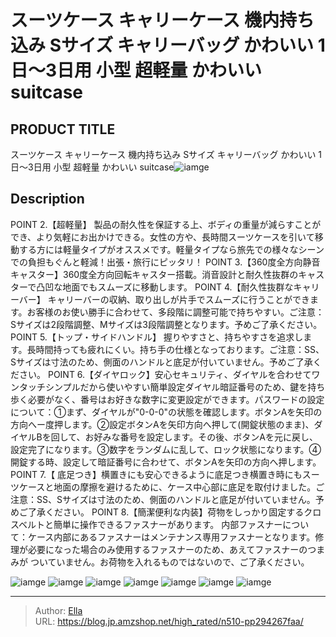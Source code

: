 # スーツケース キャリーケース 機内持ち込み  Sサイズ  キャリーバッグ かわいい  1日〜3日用 小型 超軽量 かわいい suitcase


## PRODUCT TITLE 

スーツケース キャリーケース 機内持ち込み  Sサイズ  キャリーバッグ かわいい  1日〜3日用 小型 超軽量 かわいい suitcase![iamge](https://b2bfiles1.gigab2b.cn/image/wkseller/302/20220822_887bd15860b17419431494329049fcdd.jpg)

## Description

POINT 2.【超軽量】 製品の耐久性を保証する上、ボディの重量が減らすことができ、より気軽にお出かけできる。女性の方や、長時間スーツケースを引いて移動する方には軽量タイプがオススメです。軽量タイプなら旅先での様々なシーンでの負担もぐんと軽減！出張・旅行にピッタリ！
POINT 3.【360度全方向静音キャスター】360度全方向回転キャスター搭載。消音設計と耐久性抜群のキャスターで凸凹な地面でもスムーズに移動します。
POINT 4.【耐久性抜群なキャリーバー】 キャリーバーの収納、取り出しが片手でスムーズに行うことができます。お客様のお使い勝手に合わせて、多段階に調整可能で持ちやすい。ご注意：Sサイズは2段階調整、Mサイズは3段階調整となります。予めご了承ください。
POINT 5.【トップ・サイドハンドル】 握りやすさと、持ちやすさを追求します。長時間持っても疲れにくい。持ち手の仕様となっております。ご注意：SS、Sサイズは寸法のため、側面のハンドルと底足が付いていません。予めご了承ください。
POINT 6.【ダイヤロック】安心セキュリティ、ダイヤルを合わせてワンタッチシンプルだから使いやすい簡単設定ダイヤル暗証番号のため、鍵を持ち歩く必要がなく、番号はお好きな数字に変更設定ができます。パスワードの設定について：①まず、ダイヤルが&#34;0-0-0&#34;の状態を確認します。ボタンAを矢印の方向へー度押します。②設定ボタンAを矢印方向へ押して(開錠状態のまま)、ダイヤルBを回して、お好みな番号を設定します。その後、ボタンAを元に戻し、設定完了になります。③数字をランダムに乱して、ロック状態になります。④開錠する時、設定して暗証番号に合わせて、ボタンAを矢印の方向へ押します。
POINT 7.【 底足つき】横置きにも安心できるように底足つき横置き時にもスーツケースと地面の摩擦を避けるために、ケース中心部に底足を取付けました。ご注意：SS、Sサイズは寸法のため、側面のハンドルと底足が付いていません。予めご了承ください。
POINT 8.【簡潔便利な内装】荷物をしっかり固定するクロスベルトと簡単に操作できるファスナーがあります。
内部ファスナーについて：ケース内部にあるファスナーはメンテナンス専用ファスナーとなります。修理が必要になった場合のみ使用するファスナーのため、あえてファスナーのつまみが ついていません。お荷物を入れるものではないので、ご了承ください。



![iamge](https://b2bfiles1.gigab2b.cn/image/wkseller/302/20230105_fadac958526901f7489b75708b57b553.jpg)
![iamge](https://b2bfiles1.gigab2b.cn/image/wkseller/302/20220822_aea12a5095bd4d0af03027a3c849b814.jpg)
![iamge](https://b2bfiles1.gigab2b.cn/image/wkseller/302/20220822_c5c6a06c72bcacd83c1d5ffd55e80af9.jpg)
![iamge](https://b2bfiles1.gigab2b.cn/image/wkseller/302/20220822_d7a3e184cf16300d8834f4173051b97c.jpg)
![iamge](https://b2bfiles1.gigab2b.cn/image/wkseller/302/20220822_c52a1a9958ff4a35044ebe0285d20ac1.jpg)
![iamge](https://b2bfiles1.gigab2b.cn/image/wkseller/302/20220822_8a301ed3be58ac8d27be20fb47ab0b11.jpg)
![iamge](https://b2bfiles1.gigab2b.cn/image/wkseller/302/20220822_3afe30604aa2bfd7205bb0374a2d7e31.jpg)


---

> Author: [Ella](https://blog.jp.amzshop.net/)  
> URL: https://blog.jp.amzshop.net/high_rated/n510-pp294267faa/  

